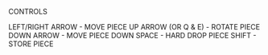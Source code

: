 CONTROLS

LEFT/RIGHT ARROW - MOVE PIECE
UP ARROW (OR Q & E) - ROTATE PIECE
DOWN ARROW - MOVE PIECE DOWN
SPACE - HARD DROP PIECE
SHIFT - STORE PIECE
